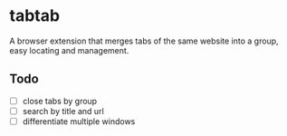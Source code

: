 # tabtab

A browser extension that merges tabs of the same website into a group, easy locating and management.

## Todo
- [ ] close tabs by group
- [ ] search by title and url
- [ ] differentiate multiple windows
